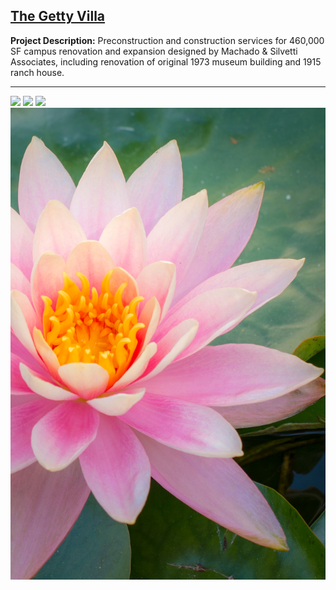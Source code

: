 ## [The Getty Villa](https://www.getty.edu/visit/villa/)

**Project Description:** Preconstruction and construction services for 460,000 SF campus renovation and expansion designed by Machado & Silvetti Associates, including renovation of original 1973 museum building and 1915 ranch house.

---

<img src="images/getty_villa_1.jpg?raw=true"/>

<img src="images/getty_villa_2.jpg?raw=true"/>

<img src="images/getty_villa_3.jpg?raw=true"/>

<img src="images/getty_villa_4.jpg?raw=true"/>





